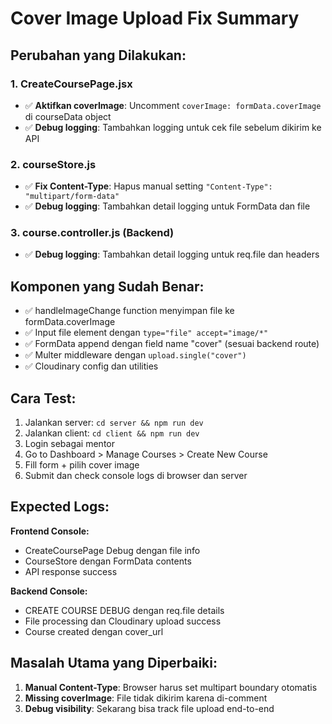 # Cover Image Upload Fix Summary

## Perubahan yang Dilakukan:

### 1. CreateCoursePage.jsx

- ✅ **Aktifkan coverImage**: Uncomment `coverImage: formData.coverImage` di courseData object
- ✅ **Debug logging**: Tambahkan logging untuk cek file sebelum dikirim ke API

### 2. courseStore.js

- ✅ **Fix Content-Type**: Hapus manual setting `"Content-Type": "multipart/form-data"`
- ✅ **Debug logging**: Tambahkan detail logging untuk FormData dan file

### 3. course.controller.js (Backend)

- ✅ **Debug logging**: Tambahkan detail logging untuk req.file dan headers

## Komponen yang Sudah Benar:

- ✅ handleImageChange function menyimpan file ke formData.coverImage
- ✅ Input file element dengan `type="file" accept="image/*"`
- ✅ FormData append dengan field name "cover" (sesuai backend route)
- ✅ Multer middleware dengan `upload.single("cover")`
- ✅ Cloudinary config dan utilities

## Cara Test:

1. Jalankan server: `cd server && npm run dev`
2. Jalankan client: `cd client && npm run dev`
3. Login sebagai mentor
4. Go to Dashboard > Manage Courses > Create New Course
5. Fill form + pilih cover image
6. Submit dan check console logs di browser dan server

## Expected Logs:

**Frontend Console:**

- CreateCoursePage Debug dengan file info
- CourseStore dengan FormData contents
- API response success

**Backend Console:**

- CREATE COURSE DEBUG dengan req.file details
- File processing dan Cloudinary upload success
- Course created dengan cover_url

## Masalah Utama yang Diperbaiki:

1. **Manual Content-Type**: Browser harus set multipart boundary otomatis
2. **Missing coverImage**: File tidak dikirim karena di-comment
3. **Debug visibility**: Sekarang bisa track file upload end-to-end
